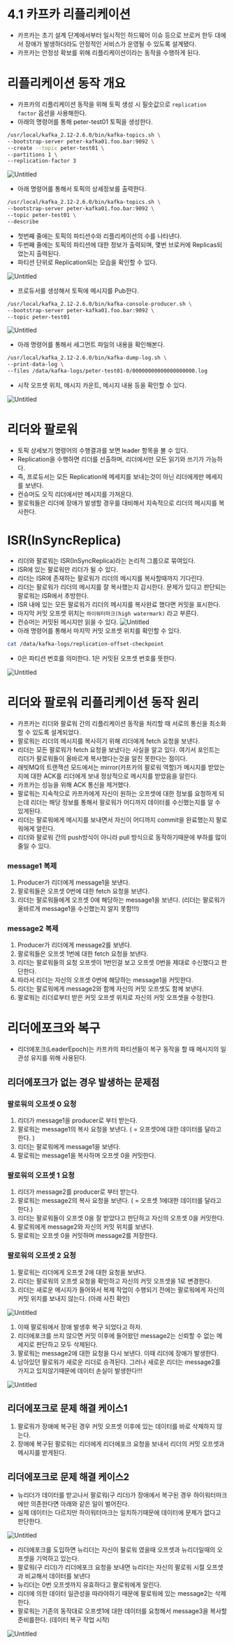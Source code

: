 # 4.1 카프카 리플리케이션

- 카프카는 초기 설계 단계에서부터 일시적인 하드웨어 이슈 등으로 브로커 한두 대에서 장애가 발생하더라도 안정적인 서비스가 운영될 수 있도록 설계됐다.
- 카프카는 안정성 확보를 위해 리플리케이션이라는 동작을 수행하게 된다.

# 리플리케이션 동작 개요

- 카프카의 리플리케이션 동작을 위해 토픽 생성 시 필숫값으로 `replication factor` 옵션을 사용해한다.
- 아래의 명령어를 통해 peter-test01 토픽을 생성한다.

```bash
/usr/local/kafka_2.12-2.6.0/bin/kafka-topics.sh \
--bootstrap-server peter-kafka01.foo.bar:9092 \
--create --topic peter-test01 \
--partitions 1 \
--replication-factor 3
```

![Untitled](./images/4-1/Untitled.png)

- 아래 명령어를 통해서 토픽의 상세정보를 출력한다.

```bash
/usr/local/kafka_2.12-2.6.0/bin/kafka-topics.sh \
--bootstrap-server peter-kafka01.foo.bar:9092 \
--topic peter-test01 \
--describe
```

- 첫번째 줄에는 토픽의 파티션수와 리플리케이션의 수를 나타낸다.
- 두번째 줄에는 토픽의 파티션에 대한 정보가 출력되며, 몇번 브로커에 Replicas되었는지 출력된다.
- 파티션 단위로 Replication되는 모습을 확인할 수 있다.

![Untitled](./images/4-1/Untitled%201.png)

- 프로듀서를 생성해서 토픽에 메시지를 Pub한다.

```bash
/usr/local/kafka_2.12-2.6.0/bin/kafka-console-producer.sh \
--bootstrap-server peter-kafka01.foo.bar:9092 \
--topic peter-test01
```

![Untitled](./images/4-1/Untitled%202.png)

- 아래 명령어를 통해서 세그먼트 파일의 내용을 확인해본다.

```bash
/usr/local/kafka_2.12-2.6.0/bin/kafka-dump-log.sh \
--print-data-log \
--files /data/kafka-logs/peter-test01-0/00000000000000000000.log
```

- 시작 오프셋 위치, 메시지 카운트, 메시지 내용 등을 확인할 수 있다.

![Untitled](./images/4-1/Untitled%203.png)

# 리더와 팔로워

- 토픽 상세보기 명령어의 수행결과를 보면 leader 항목을 볼 수 있다.
- Replication을 수행하면 리더를 선출하며, 리더에서만 모든 읽기와 쓰기가 가능하다.
- 즉, 프로듀서는 모든 Replication에 메세지를 보내는것이 아닌 리더에게만 메세지를 보낸다.
- 컨슈머도 오직 리더에서만 메시지를 가져온다.
- 팔로워들은 리더에 장애가 발생할 경우를 대비해서 지속적으로 리더의 메시지를 복사한다.

# ISR(InSyncReplica)

- 리더와 팔로워는 ISR(InSyncReplica)라는 논리적 그룹으로 묶여있다.
- ISR에 있는 팔로워만 리더가 될 수 있다.
- 리더는 ISR에 존재하는 팔로워가 리더의 메시지를 복사할때까지 기다린다.
- 리더는 팔로워가 리더의 메시지를 잘 복사했는지 감시한다. 문제가 있다고 판단되는 팔로워는 ISR에서 추방한다.
- ISR 내에 있는 모든 팔로워가 리더의 메시지를 복사완료 했다면 커밋을 표시한다.
- 마지막 커밋 오프셋 위치는 `하이워터마크(high watermark)` 라고 부른다.
- 컨슈머는 커밋된 메시지만 읽을 수 있다.
  ![Untitled](./images/4-1/Untitled%204.png)
- 아래 명령어를 통해서 마지막 커밋 오프셋 위치를 확인할 수 있다.

```bash
cat /data/kafka-logs/replication-offset-checkpoint
```

- 0은 파티션 번호를 의미한다. 1은 커밋된 오프셋 번호를 뜻한다.

![Untitled](./images/4-1/Untitled%205.png)

# 리더와 팔로워 리플리케이션 동작 원리

- 카프카는 리더와 팔로워 간의 리플리케이션 동작을 처리할 때 서로의 통신을 최소화할 수 있도록 설계되었다.
- 팔로워는 리더의 메시지를 복사히기 위해 리더에게 fetch 요청을 보낸다.
- 리더는 모든 팔로워가 fetch 요청을 보냈다는 사실을 알고 있다. 여기서 포인트는 리더가 팔로워들이 올바르게 복사했다는것을 알진 못한다는 점이다.
- 래빗MQ의 트랜잭션 모드에서는 mirror(카프카의 팔로워 역할)가 메시지를 받았는지에 대한 ACK를 리더에게 보내 정상적으로 메시지를 받았음을 알린다.
- 카프카는 성능을 위해 ACK 통신을 제거했다.
- 팔로워는 지속적으로 카프카에게 자신이 원하는 오프셋에 대한 정보를 요청하게 되는데 리더는 해당 정보를 통해서 팔로워가 어디까지 데이터를 수신했는지를 알 수 있게된다.
- 리더는 팔로워에게 메시지를 보내면서 자신이 어디까지 commit을 완료했는지 팔로워에게 알린다.
- 리더와 팔로워 간의 push방식이 아니라 pull 방식으로 동작하기때문에 부하를 많이 줄일 수 있다.

### message1 복제

1. Producer가 리더에게 message1을 보낸다.
2. 팔로워들은 오프셋 0번에 대한 fetch 요청을 보낸다.
3. 리더는 팔로워들에게 오프셋 0에 해당하는 message1을 보낸다. (리더는 팔로워가 올바르게 message1을 수신했는지 알지 못함!!!)

### message2 복제

1. Producer가 리더에게 message2를 보낸다.
2. 팔로워들은 오프셋 1번에 대한 fetch 요청을 보낸다.
3. 리더는 팔로워들의 요청 오프셋이 1번인걸 보고 오프셋 0번을 제대로 수신했다고 판단한다.
4. 따라서 리더는 자신의 오프셋 0번에 해당하는 message1을 커밋한다.
5. 리더는 팔로워에게 message2와 함께 자신의 커밋 오프셋도 함께 보낸다.
6. 팔로워는 리더로부터 받은 커밋 오프셋 위치로 자신의 커밋 오프셋을 수정한다.

# 리더에포크와 복구

- 리더에포크(LeaderEpoch)는 카프카의 파티션들이 복구 동작을 할 때 메시지의 일관성 유지를 위해 사용된다.

## 리더에포크가 없는 경우 발생하는 문제점

### 팔로워의 오프셋 0 요청

1. 리더가 message1을 producer로 부터 받는다.
2. 팔로워는 message1의 복사 요청을 보낸다. ( = 오프셋0에 대한 데이터를 달라고 한다. )
3. 리더는 팔로워에게 message1을 보낸다.
4. 팔로워는 message1을 복사하며 오프셋 0을 커밋한다.

### 팔로워의 오프셋 1 요청

1. 리더가 message2를 producer로 부터 받는다.
2. 팔로워는 message2의 복사 요청을 보낸다. ( = 오프셋 1에대한 데이터를 달라고 한다.)
3. 리더는 팔로워들이 오프셋 0을 잘 받았다고 판단하고 자신의 오프셋 0을 커밋한다.
4. 팔로워에게 message2와 자신의 커밋 위치를 보낸다.
5. 팔로워는 오프셋 0을 커밋하며 message2를 저장한다.

### 팔로워의 오프셋 2 요청

1. 팔로워는 리더에게 오프셋 2에 대한 요청을 보낸다.
2. 리더는 팔로워의 오프셋 요청을 확인하고 자신의 커밋 오프셋을 1로 변경한다.
3. 리더는 새로운 메시지가 들어와서 복제 작업이 수행되기 전에는 팔로워에게 자신의 커밋 위치를 보내지 않는다. (아래 사진 확인)

![Untitled](./images/4-1/Untitled%206.png)

1. 이때 팔로워에서 장애 발생후 복구 되었다고 하자.
2. 리더에포크를 쓰지 않으면 커밋 이후에 들어왔던 message2는 신뢰할 수 없는 메세지로 판단하고 모두 삭제된다.
3. 팔로워는 message2에 대한 요청을 다시 보낸다. 이때 리더에 장애가 발생한다.
4. 남아있던 팔로워가 새로운 리더로 승격된다. 그러나 새로운 리더는 message2를 가지고 있지않기때문에 데이터 손실이 발생한다!!!

![Untitled](./images/4-1/Untitled%207.png)

## 리더에포크로 문제 해결 케이스1

1. 팔로워가 장애에 복구된 경우 커밋 오프셋 이후에 있는 데이터를 바로 삭제하지 않는다.
2. 장애에 복구된 팔로워는 리더에게 리더에포크 요청을 보내서 리더의 커밋 오프셋과 메시지를 받게된다.

## 리더에포크로 문제 해결 케이스2

- 뉴리더가 데이터를 받고나서 팔로워(구 리더)가 장애에서 복구된 경우 하이워터마크에만 의존한다면 아래와 같은 일이 벌어진다.
- 실제 데이터는 다르지만 하이워터마크는 일치하기때문에 데이터에 문제가 없다고 판단한다.

![Untitled](./images/4-1/Untitled%208.png)

- 리더에포크를 도입하면 뉴리더는 자신이 팔로워 였을때 오프셋과 뉴리더일때의 오프셋을 기억하고 있는다.
- 팔로워(구 리더)가 리더에포크 요청을 보내면 뉴리더는 자신의 팔로워 시절 오프셋과 비교해서 데이터를 보낸다
- 뉴리더는 0번 오프셋까지 유효하다고 팔로워에게 알린다.
- 리더에 의한 데이터 일관성을 따라야하기 때문에 팔로워에 있는 message2는 삭제한다.
- 팔로워는 기존의 동작대로 오프셋1에 대한 데이터를 요청해서 message3을 복사할 준비를한다. (데이터 복구 작업 시작)

![Untitled](./images/4-1/Untitled%209.png)
